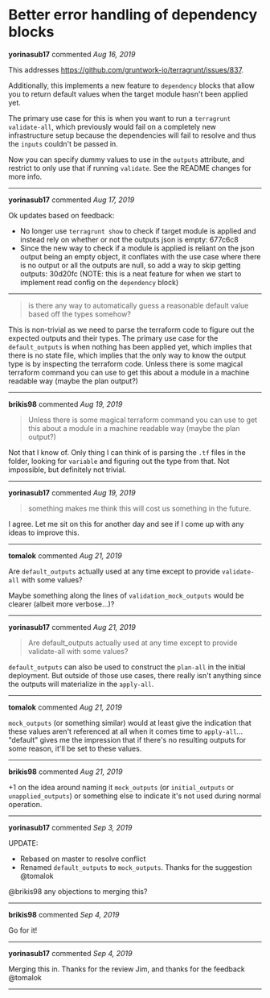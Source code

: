 # Better error handling of dependency blocks

**yorinasub17** commented *Aug 16, 2019*

This addresses https://github.com/gruntwork-io/terragrunt/issues/837.

Additionally, this implements a new feature to `dependency` blocks that allow you to return default values when the target module hasn't been applied yet.

The primary use case for this is when you want to run a `terragrunt validate-all`, which previously would fail on a completely new infrastructure setup because the dependencies will fail to resolve and thus the `inputs` couldn't be passed in.

Now you can specify dummy values to use in the `outputs` attribute, and restrict to only use that if running `validate`. See the README changes for more info.
<br />
***


**yorinasub17** commented *Aug 17, 2019*

Ok updates based on feedback:

- No longer use `terragrunt show` to check if target module is applied and instead rely on whether or not the outputs json is empty: 677c6c8 
- Since the new way to check if a module is applied is reliant on the json output being an empty object, it conflates with the use case where there is no output or all the outputs are null, so add a way to skip getting outputs: 30d20fc  (NOTE: this is a neat feature for when we start to implement read config on the `dependency` block)


---

> is there any way to automatically guess a reasonable default value based off the types somehow?

This is non-trivial as we need to parse the terraform code to figure out the expected outputs and their types. The primary use case for the `default_outputs` is when nothing has been applied yet, which implies that there is no state file, which implies that the only way to know the output type is by inspecting the terraform code. Unless there is some magical terraform command you can use to get this about a module in a machine readable way (maybe the plan output?)
***

**brikis98** commented *Aug 19, 2019*

> Unless there is some magical terraform command you can use to get this about a module in a machine readable way (maybe the plan output?)

Not that I know of. Only thing I can think of is parsing the `.tf` files in the folder, looking for `variable` and figuring out the type from that. Not impossible, but definitely not trivial.
***

**yorinasub17** commented *Aug 19, 2019*

> something makes me think this will cost us something in the future.

I agree. Let me sit on this for another day and see if I come up with any ideas to improve this.
***

**tomalok** commented *Aug 21, 2019*

Are `default_outputs` actually used at any time except to provide `validate-all` with some values?

Maybe something along the lines of `validation_mock_outputs` would be clearer (albeit more verbose...)?
***

**yorinasub17** commented *Aug 21, 2019*

> Are default_outputs actually used at any time except to provide validate-all with some values?

`default_outputs` can also be used to construct the `plan-all` in the initial deployment. But outside of those use cases, there really isn't anything since the outputs will materialize in the `apply-all`.
***

**tomalok** commented *Aug 21, 2019*

`mock_outputs` (or something similar) would at least give the indication that these values aren't referenced at all when it comes time to `apply-all`...  "default" gives me the impression that if there's no resulting outputs for some reason, it'll be set to these values.
***

**brikis98** commented *Aug 21, 2019*

+1 on the idea around naming it `mock_outputs` (or `initial_outputs` or `unapplied_outputs`) or something else to indicate it's not used during normal operation.
***

**yorinasub17** commented *Sep 3, 2019*

UPDATE:

- Rebased on master to resolve conflict
- Renamed `default_outputs` to `mock_outputs`. Thanks for the suggestion @tomalok 

@brikis98 any objections to merging this?
***

**brikis98** commented *Sep 4, 2019*

Go for it!
***

**yorinasub17** commented *Sep 4, 2019*

Merging this in. Thanks for the review Jim, and thanks for the feedback @tomalok 
***

